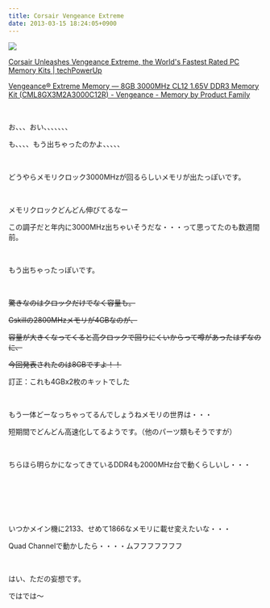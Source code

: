 ```yaml
---
title: Corsair Vengeance Extreme
date: 2013-03-15 18:24:05+0900
---
```

<p><img src="https://lh3.googleusercontent.com/-_IBoJ8CqXq0/UULoh70NFZI/AAAAAAAABrA/khLye3Bshr4/s640/veng_extreme_r_f.png" /></p>
<p><a href="http://www.techpowerup.com/181440/Corsair-Unleashes-Vengeance-Extreme-the-World-s-Fastest-Rated-PC-Memory-Kits.html">Corsair Unleashes Vengeance Extreme, the World's Fastest Rated PC Memory Kits | techPowerUp</a></p>
<p><a href="http://www.corsair.com/us/memory-by-product-family/vengeance/vengeance-extreme-memory-8gb-3000mhz-cl12-1-65v-ddr3-memory-kit-cml8gx3m2a3000c12r.html">Vengeance® Extreme Memory — 8GB 3000MHz CL12 1.65V DDR3 Memory Kit (CML8GX3M2A3000C12R) - Vengeance - Memory by Product Family</a></p>
<p>&nbsp;</p>
<p>お、、、おい、、、、、、、</p>
<p>も、、、、もう出ちゃったのかよ、、、、、</p>
<p>&nbsp;</p>
<p>どうやらメモリクロック3000MHzが回るらしいメモリが出たっぽいです。</p>
<p>&nbsp;</p>
<p>メモリクロックどんどん伸びてるなー</p>
<p>この調子だと年内に3000MHz出ちゃいそうだな・・・って思ってたのも数週間前。</p>
<p>&nbsp;</p>
<p>もう出ちゃったっぽいです。</p>
<p>&nbsp;</p>
<del><p>驚きなのはクロックだけでなく容量も。</p>
<p>Gskillの2800MHzメモリが4GBなのが、</p>
<p>容量が大きくなってくると高クロックで回りにくいからって噂があったはずなのに、</p>
<p>今回発表されたのは8GBですよ！！</p></del>
<p>訂正：これも4GBx2枚のキットでした</p>
<p>&nbsp;</p>
<p>もう一体どーなっちゃってるんでしょうねメモリの世界は・・・</p>
<p>短期間でどんどん高速化してるようです。（他のパーツ類もそうですが）</p>
<p>&nbsp;</p>
<p>ちらほら明らかになってきているDDR4も2000MHz台で動くらしいし・・・</p>
<p>&nbsp;</p>
<p>&nbsp;</p>
<p>&nbsp;</p>
<p>いつかメイン機に2133、せめて1866なメモリに載せ変えたいな・・・</p>
<p>Quad Channelで動かしたら・・・・ムフフフフフフフ</p>
<p>&nbsp;</p>
<p>はい、ただの妄想です。</p>
<p>ではでは～</p>
